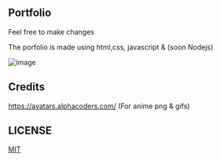## Portfolio
Feel free to make changes

The porfolio is made using html,css, javascript & (soon Nodejs)

![image](https://user-images.githubusercontent.com/54644253/192871507-2285f3ba-59c2-44bf-bdff-1458fa4be37e.png)

## Credits 
https://avatars.alphacoders.com/ (For anime png & gifs)

## LICENSE
[MIT](https://github.com/shubham7668/potfolio/blob/main/LICENSE)
